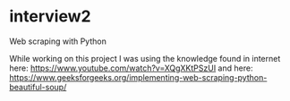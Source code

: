 # interview2
Web scraping with Python

While working on this project I was using the knowledge found in internet here: https://www.youtube.com/watch?v=XQgXKtPSzUI and here: https://www.geeksforgeeks.org/implementing-web-scraping-python-beautiful-soup/
